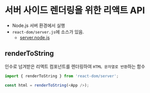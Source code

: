 # 서버 사이드 렌더링을 위한 리액트 API

- Node.js 서버 환경에서 실행
- `react-dom/server.js`에 소스가 있음.
  - [server.node.js](https://github.com/facebook/react/blob/main/packages/react-dom/server.node.js)

## renderToString

인수로 넘겨받은 리액트 컴포넌트를 렌더링하여 `HTML 문자열로 반환`하는 함수

```javascript
import { renderToString } from 'react-dom/server';

const html = renderToString(<App />);
```
